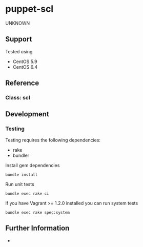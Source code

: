 # puppet-scl

UNKNOWN

## Support

Tested using
* CentOS 5.9
* CentOS 6.4

## Reference

### Class: scl

## Development

### Testing

Testing requires the following dependencies:

* rake
* bundler

Install gem dependencies

    bundle install

Run unit tests

    bundle exec rake ci

If you have Vagrant >= 1.2.0 installed you can run system tests

    bundle exec rake spec:system

## Further Information

*
